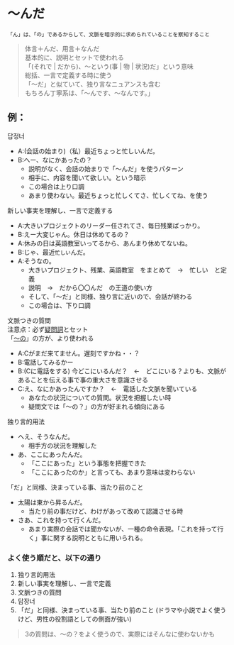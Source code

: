 # 〜んだ

```text
「ん」は、「の」であるからして、文脈を暗示的に求められていることを察知すること  
```

> 体言＋んだ、用言＋なんだ  
> 基本的に、説明とセットで使われる  
> 「(それで | だから)、〜という(事 | 物 | 状況)だ」という意味  
> 総括、一言で定義する時に使う  
> 「〜だ」と似ていて、独り言なニュアンスも含む  
> もちろん丁寧系は、「〜んです、〜なんです。」  

## 例：

답정너  

- A:(会話の始まり)（私）最近ちょっと忙しいんだ。
- B:へー、なにかあったの？
  - 説明がなく、会話の始まりで「〜んだ」を使うパターン
  - 相手に、内容を聞いて欲しい。という暗示
  - この場合は上り口調
  - あまり使わない。最近ちょっと忙しくてさ、忙しくてね、を使う

新しい事実を理解し、一言で定義する  

- A:大きいプロジェクトのリーダー任されてさ、毎日残業ばっかり。
- B:えー大変じゃん。休日は休めてるの？
- A:休みの日は英語教室いってるから、あんまり休めてないね。
- B:じゃ、最近`忙しい`んだ。
- A:そうなの。
  - 大きいプロジェクト、残業、英語教室　をまとめて　→　忙しい　と定義  
  - 説明　→　だから〇〇んだ　の王道の使い方
  - そして、「〜だ」と同様、独り言に近いので、会話が終わる
  - この場合は、下り口調 
  
文脈つきの質問  
注意点：必ず[疑問詞](./gimonshi)とセット  
「[〜の](./no.md#断定)」の方が、より使われる  

- A:Cがまだ来てません。遅刻ですかね・・？
- B:電話してみるかー  
- B:(Cに電話をする) 今どこにいるんだ？　←　どこにいる？よりも、文脈があることを伝える事で事の重大さを意識させる  
- C:え、なにかあったんですか？　←　電話した文脈を聞いている  
  - あなたの状況についての質問。状況を把握したい時  
  - 疑問文では「〜の？」の方が好まれる傾向にある  

独り言的用法

- へえ、そうなんだ。
  - 相手方の状況を理解した
- あ、ここにあったんだ。
  - 「ここにあった」という事態を把握できた
  - 「ここにあったのか」と言っても、あまり意味は変わらない

「だ」と同様、決まっている事、当たり前のこと

- 太陽は東から昇るんだ。
  - 当たり前の事だけど、わけがあって改めて認識させる時
- さあ、これを持って行くんだ。
  - あまり実際の会話では聞かないが、一種の命令表現。「これを持って行く」事に関する説明とともに用いられる。


### よく使う順だと、以下の通り

1. 独り言的用法  
2. 新しい事実を理解し、一言で定義  
3. 文脈つきの質問
4. 답장너
5. 「だ」と同様、決まっている事、当たり前のこと (ドラマや小説でよく使うけど、男性の役割語としての側面が強い)

> 3の質問は、〜の？をよく使うので、実際にはそんなに使わないかも  
